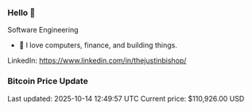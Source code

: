 ### Hello 🤙  

Software Engineering

- 🔭 I love computers, finance, and building things.
  
LinkedIn: https://www.linkedin.com/in/thejustinbishop/  






























































































































































































































































































































































































































































































































































































































































































































































































































































































































































































































































































































































































































### Bitcoin Price Update
Last updated: 2025-10-14 12:49:57 UTC
Current price: $110,926.00 USD

